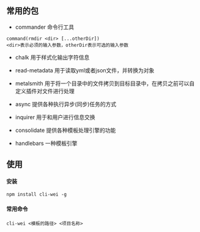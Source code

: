 ## 常用的包
* commander
命令行工具
```
command(rmdir <dir> [...otherDir])
<dir>表示必须的输入参数，otherDir表示可选的输入参数
```

* chalk
用于样式化输出字符信息

* read-metadata
用于读取yml或者json文件，并转换为对象
* metalsmith
用于将一个目录中的文件拷贝到目标目录中，在拷贝之前可以自定义插件对文件进行处理

* async
提供各种执行异步(同步)任务的方式

* inquirer
用于和用户进行信息交换

* consolidate
提供各种模板处理引擎的功能

* handlebars
一种模板引擎

## 使用
#### 安装
```
npm install cli-wei -g
```
#### 常用命令
```
cli-wei <模板的路径> <项目名称>
```
